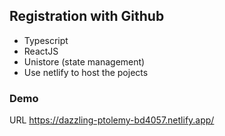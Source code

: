 ## Registration with Github

- Typescript
- ReactJS
- Unistore (state management)
- Use netlify to host the pojects

### Demo

URL https://dazzling-ptolemy-bd4057.netlify.app/

